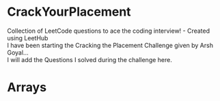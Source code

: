 # CrackYourPlacement

Collection of LeetCode questions to ace the coding interview! - Created using LeetHub   
I have been starting the Cracking the Placement Challenge given by Arsh Goyal...  
I will add the Questions I solved during the challenge here.

# Arrays 
